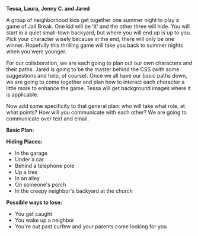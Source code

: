 <!-- INSTRUCTIONS:
Guiding questions are in comments; add your answers outside the comments, where they can be seen. -->



<!-- Who is working on this project? -->
**Tessa, Laura, Jenny C. and Jared** 


<!-- What's the basic pitch for the Twine narrative? Where do you start? Who do you play as? What's the genre? -->
A group of neighborhood kids get together one summer night to play a game of Jail Break. One kid will be 'it' and the other 
three will hide. You will start in a quiet small-town backyard, but where you will end up is up to you. Pick your character wisely 
because in the end, there will only be one winner. 
Hopefully this thrilling game will take you back to summer nights when you were younger. 


For our collaboration, we are each going to plan out our own characters and their paths. Jared is going to be the master behind the CSS (with some suggestions and help, of course). Once we all have our basic paths down, we are going to come together and plan how to interact each character a little more to enhance the game. 
Tessa will get background images where it is applicable. 

Now add some specificity to that general plan: who will take what role, at what points? How will you communicate with each other?
We are going to communicate over text and email. 


<strong> Basic Plan: </strong>


**Hiding Places:**
* In the garage
* Under a car
* Behind a telephone pole 
* Up a tree
* In an alley 
* On someone's porch 
* In the creepy neighbor's backyard at the church 


**Possible ways to lose:** 
* You get caught 
* You wake up a neighbor 
* You're out past curfew and your parents come looking for you 
